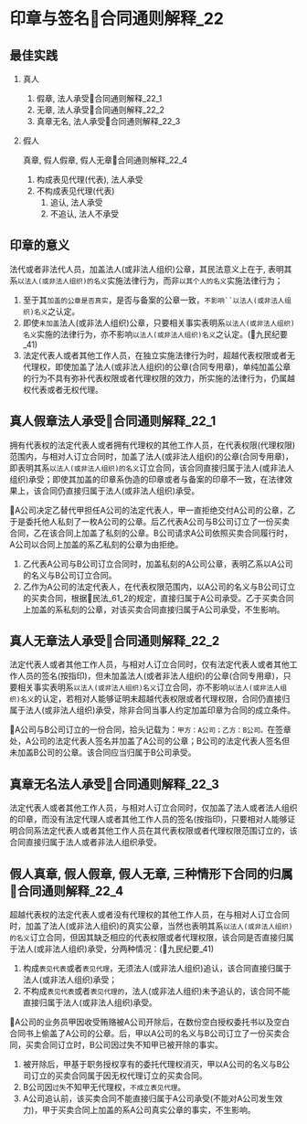 # 印章与签名🚪合同通则解释_22

## 最佳实践

1. 真人
    1. 假章, 法人承受🚪合同通则解释_22_1
    2. 无章, 法人承受🚪合同通则解释_22_2
    3. 真章无名, 法人承受🚪合同通则解释_22_3
2. 假人
    
    真章, 假人假章, 假人无章🚪合同通则解释_22_4
    
    1. 构成表见代理(代表), 法人承受
    2. 不构成表见代理(代表)
        1. 追认, 法人承受
        2. 不追认, 法人不承受

## 印章的意义

法代或者非法代人员，加盖法人(或非法人组织)公章，其民法意义上在于, 表明其系`以法人(或非法人组织)的名义`实施法律行为，而非`以其个人的名义`实施法律行为；

1. 至于其`加盖的公章是否真实`，是否与备案的公章一致，`不影响``以法人(或非法人组织)名义`之认定。
2. 即使`未加盖`法人(或非法人组织)公章，只要相关事实表明系`以法人(或非法人组织)名义`实施的法律行为，亦不影响`以法人(或非法人组织)名义`之认定。(🚪九民纪要_41)
3. 法定代表人或者其他工作人员，在独立实施法律行为时，超越代表权限或者无代理权，即使加盖了法人(或非法人组织)的公章(合同专用章)，单纯加盖公章的行为不具有弥补代表权限或者代理权限的效力，所实施的法律行为，仍属越权代表或者无权代理。


## 真人假章法人承受🚪合同通则解释_22_1

拥有代表权的法定代表人或者拥有代理权的其他工作人员，在代表权限(代理权限)范围内，与相对人订立合同时，加盖了法人(或非法人组织)的公章(合同专用章)，即表明其系`以法人(或非法人组织)的名义`订立合同，该合同直接归属于法人(或非法人组织)承受；即使其加盖的印章系伪造的印章或者与备案的印章不一致，在法律效果上，该合同仍直接归属于法人(或非法人组织)承受。


🍐A公司决定乙替代甲担任A公司的法定代表人，甲一直拒绝交付A公司的公章，乙于是委托他人私刻了一枚A公司的公章。后乙代表A公司与B公司订立了一份买卖合同，乙在该合同上加盖了私刻的公章。B公司请求A公司依照买卖合同履行时，A公司以合同上加盖的系乙私刻的公章为由拒绝。

1. 乙代表A公司与B公司订立合同时，加盖私刻的A公司公章，表明乙系以A公司的名义与B公司订立合同。
2. 乙作为A公司的法定代表人，在代表权限范围内，以A公司的名义与B公司订立的买卖合同，根据🚪民法_61_2的规定，直接归属于A公司承受。乙于买卖合同上加盖的系私刻的公章，对该买卖合同直接归属于A公司承受，不生影响。



## 真人无章法人承受🚪合同通则解释_22_2
法定代表人或者其他工作人员，与相对人订立合同时，仅有法定代表人或者其他工作人员的签名(按指印)，但未加盖法人(或者非法人组织)的公章(合同专用章)，只要相关事实表明系`以法人(或非法人组织)名义`订立合同，亦不影响`以法人(或非法人组织)名义`的认定，若相对人能够证明未超越代表权限或者代理权限，合同仍直接归属于法人(或非法人组织)承受，除非合同当事人约定加盖印章为合同的成立条件。

🍐A公司与B公司订立的一份合同，拾头记载为：`甲方：A公司；乙方：B公司。`在签章处，A公司的法定代表人签名并加盖了A公司的公章；B公司的法定代表人签名但未加盖B公司的公章。该合同应当归属于B公司承受。


## 真章无名法人承受🚪合同通则解释_22_3

法定代表人或者其他工作人员，与相对人订立合同时，仅加盖了法人或者法人组织的印章，而没有法定代理人或者其他工作人员的签名(按指印)，只要相对人能够证明合同系法定代表人或者其他工作人员在其代表权限或者代理权限范围订立的，该合同直接归属于法人或者非法人组织承受。

## 假人真章, 假人假章, 假人无章, 三种情形下合同的归属🚪合同通则解释_22_4

超越代表权的法定代表人或者没有代理权的其他工作人员，在与相对人订立合同时，加盖了法人(或非法人组织)的真实公章，当然也表明其系`以法人(或非法人组织)的名义`订立合同，但因其缺乏相应的代表权限或者代理权限，该合同是否直接归属于法人(或非法人组织)承受，分两种情况：(🚪九民纪要_41)
1. 构成`表见代表`或者`表见代理`，无须法人(或非法人组织)追认，该合同直接归属于法人(或非法人组织)承受；
2. 不构成`表见代表`或者`表见代理的`，法人(或非法人组织)未予追认的，该合同不能直接归属于法人(或非法人组织)承受。

🍐A公司的业务员甲因收受贿赂被A公司开除后，在数份空白授权委托书以及空白合同书上偷盖了A公司的公章。后，甲以A公司的名义与B公司订立了一份买卖合同，买卖合同订立时，B公司因过失不知甲已被开除的事实。
1. 被开除后，甲基于职务授权享有的委托代理权消灭，甲以A公司的名义与B公司订立的买卖合同属于因无权代理订立的买卖合同。
2. B公司因`过失`不知甲无代理权，`不成立表见代理`。
3. A公司追认前，该买卖合同不能直接归属于A公司承受(不能对A公司发生效力)，甲于买卖合同上加盖的系A公司真实公章的事实，不生影响。


